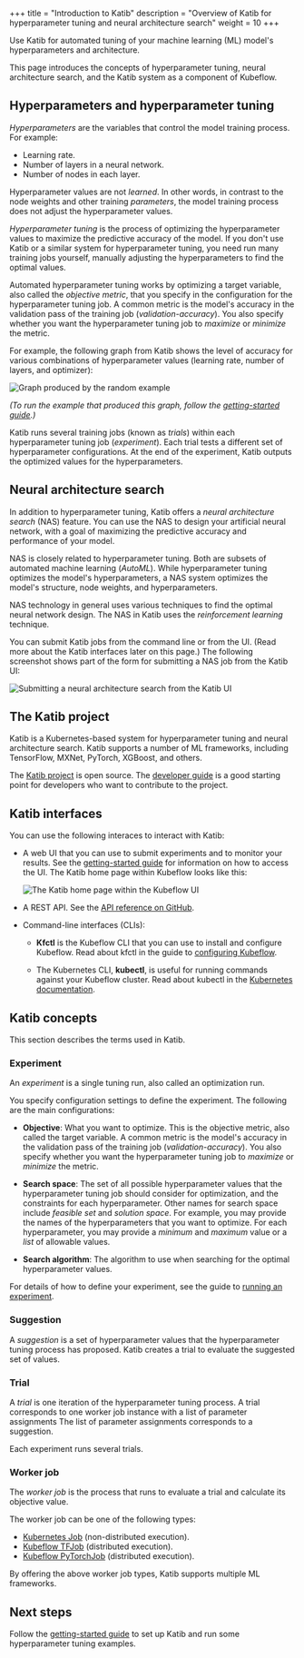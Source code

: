 +++
title = "Introduction to Katib"
description = "Overview of Katib for hyperparameter tuning and neural architecture search"
weight = 10
+++

Use Katib for automated tuning of your machine learning (ML) model's 
hyperparameters and architecture.

This page introduces the concepts of hyperparameter tuning, neural
architecture search, and the Katib system as a component of Kubeflow.

## Hyperparameters and hyperparameter tuning

*Hyperparameters* are the variables that control the model training process. 
For example: 

* Learning rate.
* Number of layers in a neural network.
* Number of nodes in each layer.

Hyperparameter values are not *learned*. In other words, in contrast to the 
node weights and other training *parameters*, the model training process does 
not adjust the hyperparameter values.

*Hyperparameter tuning* is the process of optimizing the hyperparameter values
to maximize the predictive accuracy of the model. If you don't use Katib or a 
similar system for hyperparameter tuning, you need run many training jobs 
yourself, manually adjusting the hyperparameters to find the optimal values.

Automated hyperparameter tuning works by optimizing a target variable, 
also called the *objective metric*, that you specify in the configuration for 
the hyperparameter tuning job. A common metric is the model's accuracy
in the validation pass of the training job (*validation-accuracy*). You also 
specify whether you want the hyperparameter tuning job to *maximize* or 
*minimize* the metric.

For example, the following graph from Katib shows the level of accuracy
for various combinations of hyperparameter values (learning rate, number of 
layers, and optimizer):

<img src="/docs/images/katib-random-example-graph.png" 
  alt="Graph produced by the random example"
  class="mt-3 mb-3 border border-info rounded">

*(To run the example that produced this graph, follow the [getting-started 
guide](/docs/components/hyperparameter-tuning/hyperparameter/).)*

Katib runs several training jobs (known as *trials*) within each
hyperparameter tuning job (*experiment*). Each trial tests a different set of 
hyperparameter configurations. At the end of the experiment, Katib outputs 
the optimized values for the hyperparameters.

## Neural architecture search

In addition to hyperparameter tuning, Katib offers a *neural architecture
search* (NAS) feature. You can use the NAS to design 
your artificial neural network, with a goal of maximizing the predictive 
accuracy and performance of your model.

NAS is closely related to hyperparameter tuning. Both are subsets of automated 
machine learning (*AutoML*). While hyperparameter tuning
optimizes the model's hyperparameters, a NAS system optimizes the model's
structure, node weights, and hyperparameters.

NAS technology in general uses various techniques to find the optimal neural
network design. The NAS in Katib uses the *reinforcement learning* technique.

You can submit Katib jobs from the command line or from the UI. (Read more 
about the Katib interfaces later on this page.) The following screenshot shows
part of the form for submitting a NAS job from the Katib UI:

<img src="/docs/images/katib-neural-architecture-search-ui.png" 
  alt="Submitting a neural architecture search from the Katib UI"
  class="mt-3 mb-3 border border-info rounded">

## The Katib project

Katib is a Kubernetes-based system for hyperparameter tuning and neural 
architecture search. Katib supports a number of ML frameworks, including 
TensorFlow, MXNet, PyTorch, XGBoost, and others.

The [Katib project](https://github.com/kubeflow/katib) is open source. 
The [developer guide](https://github.com/kubeflow/katib/blob/master/docs/developer-guide.md)
is a good starting point for developers who want to contribute to the project.

## Katib interfaces

You can use the following interaces to interact with Katib:

* A web UI that you can use to submit experiments and to monitor your results.
  See the [getting-started 
  guide](/docs/components/hyperparameter-tuning/hyperparameter/#accessing-the-katib-ui)
  for information on how to access the UI.
  The Katib home page within Kubeflow looks like this:

    <img src="/docs/images/katib-home.png" 
      alt="The Katib home page within the Kubeflow UI"
      class="mt-3 mb-3 border border-info rounded">

* A REST API. See the [API reference on 
  GitHub](https://github.com/kubeflow/katib/blob/master/pkg/apis/manager/v1alpha3/gen-doc/api.md).

* Command-line interfaces (CLIs):

  * **Kfctl** is the Kubeflow CLI that you can use to install and configure 
    Kubeflow. Read about kfctl in the guide to 
    [configuring Kubeflow](/docs/other-guides/kustomize/).

  * The Kubernetes CLI, **kubectl**, is useful for running commands against your
    Kubeflow cluster. Read about kubectl in the [Kubernetes 
    documentation](https://kubernetes.io/docs/tasks/tools/install-kubectl/).

## Katib concepts

This section describes the terms used in Katib.

### Experiment

An *experiment* is a single tuning run, also called an optimization run. 

You specify configuration settings to define the experiment. The following are
the main configurations:

* **Objective**: What you want to optimize. This is the objective metric, also
  called the target variable. A common metric is the model's accuracy
  in the validation pass of the training job (*validation-accuracy*). You also 
  specify whether you want the hyperparameter tuning job to *maximize* or 
  *minimize* the metric.

* **Search space**: The set of all possible hyperparameter values that the
  hyperparameter tuning job should consider for optimization, and the
  constraints for each hyperparameter. Other names for search space include 
  *feasible set* and *solution space*. For example, you may provide the
  names of the hyperparameters that you want to optimize. For each
  hyperparameter, you may provide a *minimum* and *maximum* value or a *list* 
  of allowable values.

* **Search algorithm**: The algorithm to use when searching for the optimal
  hyperparameter values.

For details of how to define your experiment, see the guide to [running an 
experiment](/docs/components/hyperparameter-tuning/experiment/).

### Suggestion

A *suggestion* is a set of hyperparameter values that the hyperparameter
tuning process has proposed. Katib creates a trial to evaluate the suggested
set of values.

### Trial

A *trial* is one iteration of the hyperparameter tuning process. A trial
corresponds to one worker job instance with a list of parameter assignments
The list of parameter assignments corresponds to a suggestion.

Each experiment runs several trials.

### Worker job

The *worker job* is the process that runs to evaluate a trial and calculate
its objective value.

The worker job can be one of the following types:

* [Kubernetes Job](https://kubernetes.io/docs/concepts/workloads/controllers/jobs-run-to-completion/)
 (non-distributed execution). 
* [Kubeflow TFJob](/docs/guides/components/tftraining/) (distributed execution).
* [Kubeflow PyTorchJob](/docs/guides/components/pytorch/) (distributed
  execution).

By offering the above worker job types, Katib supports multiple ML frameworks.

## Next steps

Follow the [getting-started 
guide](/docs/components/hyperparameter-tuning/hyperparameter/) to set up
Katib and run some hyperparameter tuning examples.
